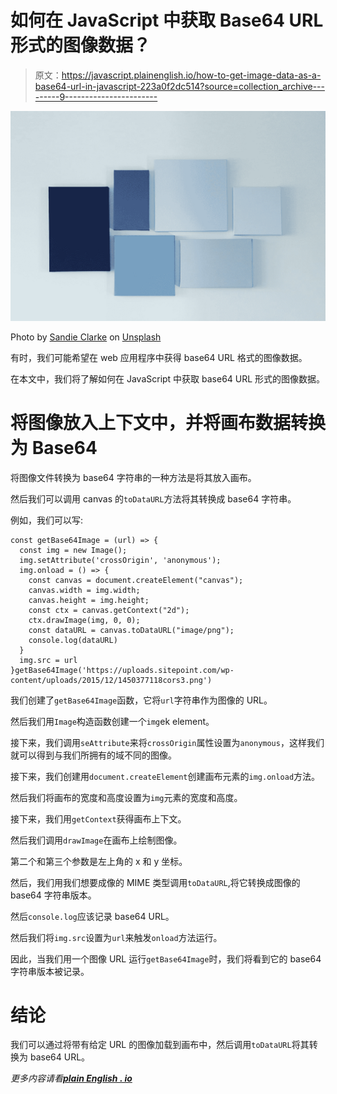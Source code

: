 # 如何在 JavaScript 中获取 Base64 URL 形式的图像数据？

> 原文：<https://javascript.plainenglish.io/how-to-get-image-data-as-a-base64-url-in-javascript-223a0f2dc514?source=collection_archive---------9----------------------->

![](img/1a781974e7b8ce9e198d926a66c945df.png)

Photo by [Sandie Clarke](https://unsplash.com/@honeypoppet?utm_source=medium&utm_medium=referral) on [Unsplash](https://unsplash.com?utm_source=medium&utm_medium=referral)

有时，我们可能希望在 web 应用程序中获得 base64 URL 格式的图像数据。

在本文中，我们将了解如何在 JavaScript 中获取 base64 URL 形式的图像数据。

# 将图像放入上下文中，并将画布数据转换为 Base64

将图像文件转换为 base64 字符串的一种方法是将其放入画布。

然后我们可以调用 canvas 的`toDataURL`方法将其转换成 base64 字符串。

例如，我们可以写:

```
const getBase64Image = (url) => {
  const img = new Image();
  img.setAttribute('crossOrigin', 'anonymous');
  img.onload = () => {
    const canvas = document.createElement("canvas");
    canvas.width = img.width;
    canvas.height = img.height;
    const ctx = canvas.getContext("2d");
    ctx.drawImage(img, 0, 0);
    const dataURL = canvas.toDataURL("image/png");
    console.log(dataURL)
  }
  img.src = url
}getBase64Image('https://uploads.sitepoint.com/wp-content/uploads/2015/12/1450377118cors3.png')
```

我们创建了`getBase64Image`函数，它将`url`字符串作为图像的 URL。

然后我们用`Image`构造函数创建一个`img`ek element。

接下来，我们调用`seAttribute`来将`crossOrigin`属性设置为`anonymous`，这样我们就可以得到与我们所拥有的域不同的图像。

接下来，我们创建用`document.createElement`创建画布元素的`img.onload`方法。

然后我们将画布的宽度和高度设置为`img`元素的宽度和高度。

接下来，我们用`getContext`获得画布上下文。

然后我们调用`drawImage`在画布上绘制图像。

第二个和第三个参数是左上角的 x 和 y 坐标。

然后，我们用我们想要成像的 MIME 类型调用`toDataURL`,将它转换成图像的 base64 字符串版本。

然后`console.log`应该记录 base64 URL。

然后我们将`img.src`设置为`url`来触发`onload`方法运行。

因此，当我们用一个图像 URL 运行`getBase64Image`时，我们将看到它的 base64 字符串版本被记录。

# 结论

我们可以通过将带有给定 URL 的图像加载到画布中，然后调用`toDataURL`将其转换为 base64 URL。

*更多内容请看*[***plain English . io***](http://plainenglish.io/)